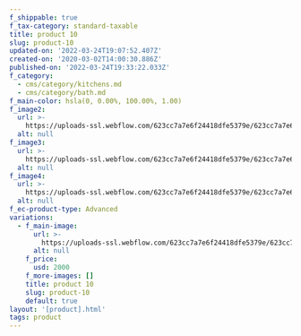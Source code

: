 ```yaml
---
f_shippable: true
f_tax-category: standard-taxable
title: product 10
slug: product-10
updated-on: '2022-03-24T19:07:52.407Z'
created-on: '2020-03-02T14:00:30.886Z'
published-on: '2022-03-24T19:33:22.033Z'
f_category:
  - cms/category/kitchens.md
  - cms/category/bath.md
f_main-color: hsla(0, 0.00%, 100.00%, 1.00)
f_image2:
  url: >-
    https://uploads-ssl.webflow.com/623cc7a7e6f24418dfe5379e/623cc7a7e6f244ef52e538c2_7a.jpg
  alt: null
f_image3:
  url: >-
    https://uploads-ssl.webflow.com/623cc7a7e6f24418dfe5379e/623cc7a7e6f244d66fe538bb_7b.jpg
  alt: null
f_image4:
  url: >-
    https://uploads-ssl.webflow.com/623cc7a7e6f24418dfe5379e/623cc7a7e6f2440614e538ca_7c.jpg
  alt: null
f_ec-product-type: Advanced
variations:
  - f_main-image:
      url: >-
        https://uploads-ssl.webflow.com/623cc7a7e6f24418dfe5379e/623cc7a7e6f2446450e538ed_SHOTBY_MARRALIZA_KREIJKES-5872.jpg
      alt: null
    f_price:
      usd: 2000
    f_more-images: []
    title: product 10
    slug: product-10
    default: true
layout: '[product].html'
tags: product
---
```



